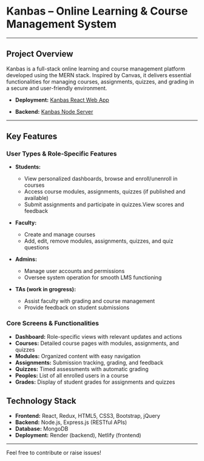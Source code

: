 # Kanbas – Online Learning & Course Management System

---

## Project Overview

Kanbas is a full-stack online learning and course management platform developed using the MERN stack. Inspired by Canvas, it delivers essential functionalities for managing courses, assignments, quizzes, and grading in a secure and user-friendly environment.

- **Deployment:** [Kanbas React Web App](https://kanbas-react-web-app-24fall.netlify.app/)  
  
- **Backend:** [Kanbas Node Server](https://github.com/codehroll/kanbas-node-server-app) 

---

## Key Features

### User Types & Role-Specific Features

- **Students:**  
  - View personalized dashboards, browse and enroll/unenroll in courses  
  - Access course modules, assignments, quizzes (if published and available)  
  - Submit assignments and participate in quizzes.View scores and feedback

- **Faculty:**  
  - Create and manage courses  
  - Add, edit, remove modules, assignments, quizzes, and quiz questions

- **Admins:**  
  - Manage user accounts and permissions  
  - Oversee system operation for smooth LMS functioning

- **TAs (work in grogress):**  
  - Assist faculty with grading and course management  
  - Provide feedback on student submissions

### Core Screens & Functionalities

- **Dashboard:** Role-specific views with relevant updates and actions  
- **Courses:** Detailed course pages with modules, assignments, and quizzes  
- **Modules:** Organized content with easy navigation  
- **Assignments:** Submission tracking, grading, and feedback  
- **Quizzes:** Timed assessments with automatic grading  
- **Peoples:** List of all enrolled users in a course  
- **Grades:** Display of student grades for assignments and quizzes

## Technology Stack

- **Frontend:** React, Redux, HTML5, CSS3, Bootstrap, jQuery  
- **Backend:** Node.js, Express.js (RESTful APIs)  
- **Database:** MongoDB  
- **Deployment:** Render (backend), Netlify (frontend)

---

Feel free to contribute or raise issues!


